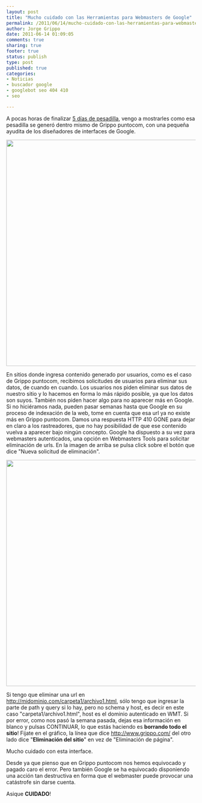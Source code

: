 ```yaml
--- 
layout: post
title: "Mucho cuidado con las Herramientas para Webmasters de Google"
permalink: /2011/06/14/mucho-cuidado-con-las-herramientas-para-webmasters-de-googlentas-para-we/index.html
author: Jorge Grippo
date: 2011-06-14 01:09:05
comments: true
sharing: true
footer: true
status: publish
type: post
published: true
categories: 
- Noticias
- buscador google
- googlebot seo 404 410
- seo

---
```

<!-- 216 -->
A pocas horas de finalizar <a href="http://www.uberbin.net/archivos/google/fuera-de-google-fuera-de-internet.php">5 días de pesadilla</a>, vengo a mostrarles como esa pesadilla se generó dentro mismo de Grippo puntocom, con una pequeña ayudita de los diseñadores de interfaces de Google.

<caption id="" align="alignnone" width="600" caption="En esta opción de WMT, eliminamos urls discretas"><img title="Herramientas para Webmasters de Google" src="http://a8.sphotos.ak.fbcdn.net/hphotos-ak-ash4/251226_10150281449895211_681735210_9546436_2123017_n.jpg" alt="" width="600" /></caption>

En sitios donde ingresa contenido generado por usuarios, como es el caso de Grippo puntocom, recibimos solicitudes de usuarios para eliminar sus datos, de cuando en cuando. Los usuarios nos piden eliminar sus datos de nuestro sitio y lo hacemos en forma lo más rápido posible, ya que los datos son suyos. También nos piden hacer algo para no aparecer más en Google. Si no hiciéramos nada, pueden pasar semanas hasta que Google en su proceso de indexación de la web, tome en cuenta que esa url ya no existe más en Grippo puntocom. Damos una respuesta HTTP 410 GONE para dejar en claro a los rastreadores, que no hay posibilidad de que ese contenido vuelva a aparecer bajo ningún concepto. Google ha dispuesto a su vez para webmasters autenticados, una opción en Webmasters Tools para solicitar eliminación de urls. En la imagen de arriba se pulsa click sobre el botón que dice "Nueva solicitud de eliminación".

<caption id="" align="alignnone" width="600" caption="Asegurate de meter algo en el casillero antes de apretar CONTINUAR, o estarás borrando todo tu sitio"><img title="Eliminación de url" src="http://a8.sphotos.ak.fbcdn.net/hphotos-ak-snc6/247550_10150281451015211_681735210_9546448_2547909_n.jpg" alt="" width="600" /></caption>

Si tengo que eliminar una url en http://midominio.com/carpeta1/archivo1.html, sólo tengo que ingresar la parte de path y query si lo hay, pero no schema y host, es decir en este caso "carpeta1/archivo1.html", host es el dominio autenticado en WMT. Si por error, como nos pasó la semana pasada, dejas esa información en blanco y pulsas CONTINUAR, lo que estás haciendo es <strong>borrando todo el sitio</strong>! Fijate en el gráfico, la línea que dice http://www.grippo.com/ del otro lado dice "<strong>Eliminación del sitio</strong>" en vez de "Eliminación de página".

Mucho cuidado con esta interface.

Desde ya que pienso que en Grippo puntocom nos hemos equivocado y pagado caro el error. Pero también Google se ha equivocado disponiendo una acción tan destructiva en forma que el webmaster puede provocar una catástrofe sin darse cuenta.

Asique <strong>CUIDADO</strong>!

